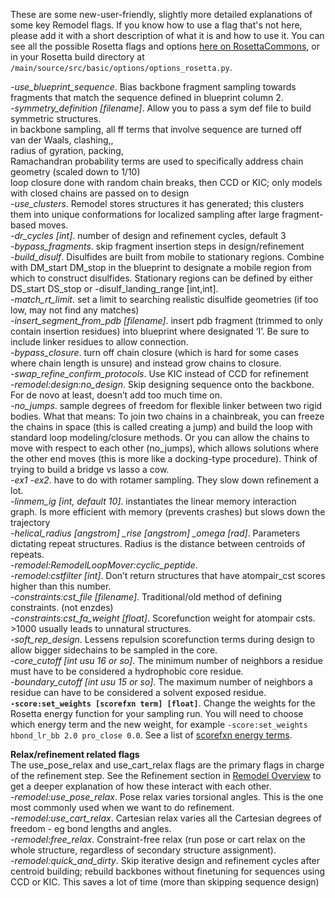 These are some new-user-friendly, slightly more detailed explanations of some key Remodel flags. If you know how to use a flag that's not here, please add it with a short description of what it is and how to use it. You can see all the possible Rosetta flags and options [here on RosettaCommons](https://www.rosettacommons.org/docs/latest/full-options-list), or in your Rosetta build directory at `/main/source/src/basic/options/options_rosetta.py`.

*-use_blueprint_sequence*. Bias backbone fragment sampling towards fragments that match the sequence defined in blueprint column 2.  
*-symmetry_definition [filename]*. Allow you to pass a sym def file to build symmetric structures.  
in backbone sampling, all ff terms that involve sequence are turned off  
van der Waals, clashing,,  
radius of gyration, packing,  
Ramachandran probability terms are used to specifically address chain geometry (scaled down to 1/10)  
loop closure done with random chain breaks, then CCD or KIC; only models with closed chains are passed on to design  
*-use_clusters*. Remodel stores structures it has generated; this clusters them into unique conformations for localized sampling after large fragment-based moves.  
*-dr_cycles [int]*. number of design and refinement cycles, default 3  
*-bypass_fragments*. skip fragment insertion steps in design/refinement  
*-build_disulf*. Disulfides are built from mobile to stationary regions. Combine with DM_start DM_stop in the blueprint to designate a mobile region from which to construct disulfides. Stationary regions can be defined by either DS_start DS_stop or -disulf_landing_range [int,int].  
*-match_rt_limit*. set a limit to searching realistic disulfide geometries (if too low, may not find any matches)  
*-insert_segment_from_pdb [filename]*. insert pdb fragment (trimmed to only contain insertion residues) into blueprint where designated ‘I’. Be sure to include linker residues to allow connection.  
*-bypass_closure*. turn off chain closure (which is hard for some cases where chain length is unsure) and instead grow chains to closure.  
*-swap_refine_confirm_protocols*. Use KIC instead of CCD for refinement  
*-remodel:design:no_design*. Skip designing sequence onto the backbone. For de novo at least, doesn’t add too much time on.  
*-no_jumps*. sample degrees of freedom for flexible linker between two rigid bodies. What that means: To join two chains in a chainbreak, you can freeze the chains in space (this is called creating a jump) and build the loop with standard loop modeling/closure methods. Or you can allow the chains to move with respect to each other (no_jumps), which allows solutions where the other end moves (this is more like a docking-type procedure). Think of trying to build a bridge vs lasso a cow.  
*-ex1 -ex2*. have to do with rotamer sampling. They slow down refinement a lot.  
*-linmem_ig [int, default 10]*. instantiates the linear memory interaction graph. Is more efficient with memory (prevents crashes) but slows down the trajectory  
*-helical_radius [angstrom] _rise [angstrom] _omega [rad]*. Parameters dictating repeat structures. Radius is the distance between centroids of repeats.  
*-remodel:RemodelLoopMover:cyclic_peptide*.  
*-remodel:cstfilter [int]*. Don’t return structures that have atompair_cst scores higher than this number.  
*-constraints:cst_file [filename]*. Traditional/old method of defining constraints. (not enzdes)  
*-constraints:cst_fa_weight [float]*. Scorefunction weight for atompair csts. >1000 usually leads to unnatural structures.  
*-soft_rep_design*. Lessens repulsion scorefunction terms during design to allow bigger sidechains to be sampled in the core.  
*-core_cutoff [int usu 16 or so]*. The minimum number of neighbors a residue must have to be considered a hydrophobic core residue.  
*-boundary_cutoff [int usu 15 or so]*. The maximum number of neighbors a residue can have to be considered a solvent exposed residue.  
**`-score:set_weights [scorefxn term] [float]`**. Change the weights for the Rosetta energy function for your sampling run. You will need to choose which energy term and the new weight, for example `-score:set_weights hbond_lr_bb 2.0 pro_close 0.0`. See a list of [scorefxn energy terms](https://www.rosettacommons.org/docs/latest/rosetta_basics/scoring/score-types).  

**Relax/refinement related flags**  
The use_pose_relax and use_cart_relax flags are the primary flags in charge of the refinement step. See the Refinement section in [Remodel Overview](https://github.com/ProteinDesignLab/protein-design-tutorials/blob/master/remodel/remodel_overview.md) to get a deeper explanation of how these interact with each other.  
*-remodel:use_pose_relax*. Pose relax varies torsional angles. This is the one most commonly used when we want to do refinement.  
*-remodel:use_cart_relax*. Cartesian relax varies all the Cartesian degrees of freedom - eg bond lengths and angles.  
*-remodel:free_relax*. Constraint-free relax (run pose or cart relax on the whole structure, regardless of secondary structure assignment).  
*-remodel:quick_and_dirty*. Skip iterative design and refinement cycles after centroid building; rebuild backbones without finetuning for sequences using CCD or KIC. This saves a lot of time (more than skipping sequence design)  
